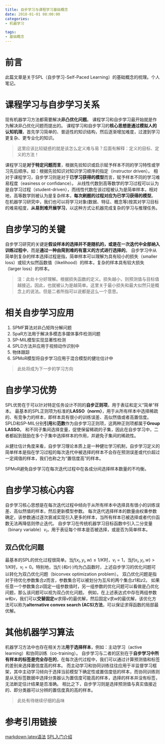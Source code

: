 ```yaml
---
title: 自步学习与课程学习基础概念
date: 2018-01-01 08:00:00
categories:
- 机器学习

tags:
- 基础概念
---
```

# 前言
此篇文章是关于SPL（自步学习-Self-Paced Learning）的基础概念的梳理。个人笔记。

<!-- more -->
# 课程学习与自步学习关系
现有机器学习方法都需要解决**非凸优化问题**。
课程学习和自步学习最开始就是作为解决非凸优化问题而提出的。
课程学习和自步学习的**核心思想是通过模拟人的认知机理**，首先学习简单的、普适性的知识结构，然后逐渐增加难度，过渡到学习更复杂、更专业化的知识。
> 这里应该比较疑惑的就是该怎么定义难与易？后面有解释：定义的目标、定义的方法！

课程学习是**对于特定问题而言**，根据先验知识或启示赋予样本不同的学习特性或学习先后顺序。如：根据先验知识对知识学习顺序的指定（instructor driven）。
相对于课程学习，自步学习则是对于**已学习获得的模型**而言，赋予样本不同的学习难易程度（easiness or confidance）。
从线性代数到高等数学的学习过程可以认为是自学习过程（student-driven），而线性代数在该过程被认为是简单样本，相对地，高等数学则被认为是复杂样本，**每次刷题的过程对应为已学习获得的模型**。
在机器学习研究中，我们也可以将学习对象(数据、特征、概念等)按其对学习目标的难易程度，**从易到难开展学习**，以这种方式让机器完成复杂的学习与推理任务。
# 自步学习的关键
自步学习研究的关键是**假设样本的选择并不是随机的，或是在一次迭代中全部纳入训练过程中**，而是**通过一种由简到难的有意义的方式进行选择的**。
自步学习中从简单到复杂的样本选择过程是指，简单样本可以理解为具有较小的损失（smaller loss）或较大似然函数值（likelihood）的样本，复杂的样本具有较大损失（larger loss）的样本。
> 注：此处十分好理解。根据损失函数的定义。损失越小，则预测值与目标值越接近。因此，也就被认为是越简单。这里关于最小损失和最大似然只是概念上的说法。但是二者所指可以说都是这么一个意思。


# 相关自步学习应用
1. SPMF算法对非凸矩阵分解问题
2. SpaR方法用于解决多模态多媒体事件检测问题
3. SP-MIL模型实现显著性检测
4. SPLD方法并应用于视频动作识别中
5. 物体跟踪
6. SPMoR模型将自步学习应用于混合模型的健壮估计中
> 此处将成为下一步的学习方向


# 自步学习优势
SPL优势在于可以针对特定任务设计不同的**自步正则项**，用于表征和定义“简单”样本。
最基本的SPL正则项为标准的**LASSO（norm）**，用于从所有样本中选择稀疏的、有竞争力的样本，即样本具有很小的训练误差、高似然值或者高置信度。
SPLD和SP-MIL分别**引用**和**范数**作为自步学习正则项，这两种正则项都属于**Group LASSO**。
和不同子集间选择变量，促使保留稀疏的子集，因此在自步学习中，二者都起到鼓励在多个子集中选择样本的作用，并避免子集间的稀疏性。

从健壮估计角度来看，自步学习理论本质上是一种健壮学习机制，自步学习定义的简单样本是指在学习过程的每次迭代中被选择的样本不会存在预测误差或代价超过一定阈值的样本，我们也称之为“置信度高”的样本。

SPMoR避免自步学习在每次迭代过程中在各成分间选择样本数量的不均衡。

# 自步学习核心内容
自步学习核心思想是在每次迭代过程中倾向于从所有样本中选择具有很小的训练误差、高似然值的样本，然后更新模型参数。
每次迭代选择样本的数量由权重参数确定，该参数通过逐次衰减实现引入更多的样本，当所有样本已被选择或者代价函数无法再降低则停止迭代。
自步学习在传统机器学习目标函数中引入二分变量（binary variable）$v_i$，用于表征每个样本是否被选择，或是否为简单样本。
## 双凸优化问题
最基本的SPL的优化过程很简单。当$f(x_i,y_i,w)≤1/K$时，$v_i=1$，当$f(x_i,y_i,w)>1/K$时，$v_i=0$。特别地，当$f(⋅)$和$r(⋅)$均为凸函数时，上述自步学习的优化问题可以转化为双凸优化问题（biconvex optimization problem）。
双凸优化问题是指对于待优化参数集合$z$而言，参数集合可以被划分为互斥的两个集合$z1$和$z2$。
如果任意一个参数集合$zi$固定一组参数值时，另一组参数的优化问题可以看做是凸优化问题，那么该问题可以视为双凸优化问题。
例如，在上述表达式中存在两组参数$w$和$v$，我们可以**交替固定**$w$求得$v$的最优解，然后固定$v$求$w$的最优解，该优化方法可以称为**alternative convex search (ACS)方法**，可以保证求得函数的局部最优解。

# 其他机器学习算法
机器学习方法中也存在相关方法**用于选择样本**，例如：主动学习（active learning）和协同训练（co-training）。
自步学习与二者的区别在于**自步学习中所有样本的标签是完全存在的**，在每次迭代过程中，我们可以通过计算预测值和标签的差别来选择置信度高的样本。
而主动学习和协同训练往往应用于半监督学习框架，其中主动学习倾向于选择当前模型下确定性或置信度低的样本，而协同训练则是从无标签数据中选择分类器认为置信度可能高的样本，选择的样本并没有标签，无法断定估计结果是否准确。
相比之下，自步学习则是选择预测值与真实值接近的、即分类器可以分辨的置信度真的高的样本。
> 此处有待继续仔细的品味

# 参考引用链接
[markdown latex语法](https://www.cnblogs.com/peaceWang/p/Markdown-tian-jia-Latex-shu-xue-gong-shi.html)
[SPL入门介绍](http://www.hanlongfei.com/机器学习/2017/07/24/selfpaced/)